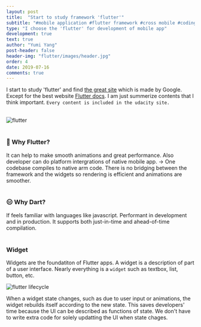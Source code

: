 ```yaml
---
layout: post
title:  "Start to study framework 'flutter'"
subtitle: "#mobile application #flutter framework #cross mobile #coding"
type: "I choose the 'flutter' for development of mobile app"
development: true
text: true
author: "Yumi Yang"
post-header: false
header-img: "flutter/images/header.jpg"
order: 4
date: 2019-07-16
comments: true
---
```



I start to study 'flutter' and find [the great site](https://www.udacity.com/) which is made by Google. Except for the best website [Flutter docs](https://flutter.dev/docs). I am just summerize contents that I think important.
`Every content is included in the udacity site.`
<br/><br/>

![flutter](images/flutter.png)
<br/><br/>

### 🧐 Why Flutter?
It can help to make smooth animations and great performance.
Also developer can do platform intergrations of native mobile app.
-> One codebase compiles to native arm code. There is no bridging between the framework and the widgets so rendering is efficient and animations are smoother.
<br/><br/>

### 😑 Why Dart?
If feels familiar with languages like javascript.
Performant in development and in production.
It supports both just-in-time and ahead-of-time compilation.
<br/><br/>

### Widget
Widgets are the foundatiton of Flutter apps. A widget is a description of part of a user interface. Nearly everything is a `widget` such as textbox, list, button, etc.

![flutter lifecycle](images/lifecycle.png)

When a widget state changes, such as due to user input or animations, the widget rebuilds itself according to the new state. This saves developers' time because the UI can be described as functions of state. We don't have to write extra code for solely updatting the UI when state chages. 
<br/><br/>